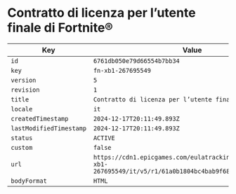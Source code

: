 # Contratto di licenza per l’utente finale di Fortnite®

| Key | Value |
| --- | ----- |
| `id` | `6761db050e79d66554b7bb34` |
| `key` | `fn-xb1-267695549` |
| `version` | `5` |
| `revision` | `1` |
| `title` | `Contratto di licenza per l’utente finale di Fortnite®` |
| `locale` | `it` |
| `createdTimestamp` | `2024-12-17T20:11:49.893Z` |
| `lastModifiedTimestamp` | `2024-12-17T20:11:49.893Z` |
| `status` | `ACTIVE` |
| `custom` | `false` |
| `url` | `https://cdn1.epicgames.com/eulatracking-download/fn-xb1-267695549/it/v5/r1/61a0b1804bc4bab9f68ec852e52aef50.pdf` |
| `bodyFormat` | `HTML` |
